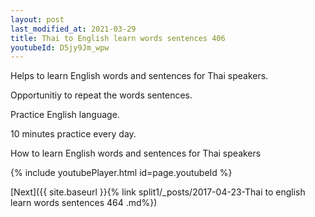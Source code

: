 ```yaml
---
layout: post
last_modified_at: 2021-03-29
title: Thai to English learn words sentences 406 
youtubeId: D5jy9Jm_wpw
---
```

 
 
Helps to learn English words and sentences for Thai speakers.

Opportunitiy to repeat the words sentences. 

Practice English language. 
 
10 minutes practice every day. 
 
How to learn English words and sentences for Thai speakers 
 
{% include youtubePlayer.html id=page.youtubeId %}
 
 
[Next]({{ site.baseurl }}{% link  split1/_posts/2017-04-23-Thai to english learn words sentences 464 .md%})
 

